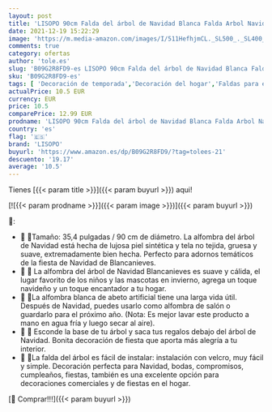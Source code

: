 ```yaml
---
layout: post
title: 'LISOPO 90cm Falda del árbol de Navidad Blanca Falda Arbol Navidad Blanca Pie de Arbol Navidad Felpa Alfombra Arbol de Navidad Felpa de Cubierta de la Base del árbol de Navidad Decoración de Navidad…'
date: 2021-12-19 15:22:29
image: 'https://m.media-amazon.com/images/I/511HefhjmCL._SL500_._SL400_.jpg'
comments: true
category: ofertas
author: 'tole.es'
slug: 'B09G2R8FD9-es LISOPO 90cm Falda del árbol de Navidad Blanca Falda Arbol...'
sku: 'B09G2R8FD9-es'
tags: [ 'Decoración de temporada','Decoración del hogar','Faldas para el árbol de navidad','Hogar y cocina','lisopo','navidad', ]
actualPrice: 10.5 EUR
currency: EUR
price: 10.5
comparePrice: 12.99 EUR
prodname: 'LISOPO 90cm Falda del árbol de Navidad Blanca Falda Arbol Navidad Blanca Pie de Arbol Navidad Felpa Alfombra Arbol de Navidad Felpa de Cubierta de la Base del árbol de Navidad Decoración de Navidad…'
country: 'es'
flag: '🇪🇸'
brand: 'LISOPO'
buyurl: 'https://www.amazon.es/dp/B09G2R8FD9/?tag=tolees-21'
descuento: '19.17'
average: '10.5'
---
```


Tienes [{{< param title >}}]({{< param buyurl >}}) aqui!

[![{{< param prodname >}}]({{< param image >}})]({{< param buyurl >}})

🔎:

- 🎅 🎅Tamaño: 35,4 pulgadas / 90 cm de diámetro. La alfombra del árbol de Navidad está hecha de lujosa piel sintética y tela no tejida, gruesa y suave, extremadamente bien hecha. Perfecto para adornos temáticos de la fiesta de Navidad de Blancanieves.
- 🎅 🎅 La alfombra del árbol de Navidad Blancanieves es suave y cálida, el lugar favorito de los niños y las mascotas en invierno, agrega un toque navideño y un toque encantador a tu hogar.
- 🎅 🎅La alfombra blanca de abeto artificial tiene una larga vida útil. Después de Navidad, puedes usarlo como alfombra de salón o guardarlo para el próximo año. (Nota: Es mejor lavar este producto a mano en agua fría y luego secar al aire).
- 🎅 🎅 Esconde la base de tu árbol y saca tus regalos debajo del árbol de Navidad. Bonita decoración de fiesta que aporta más alegría a tu interior.
- 🎅 🎅La falda del árbol es fácil de instalar: instalación con velcro, muy fácil y simple. Decoración perfecta para Navidad, bodas, compromisos, cumpleaños, fiestas, también es una excelente opción para decoraciones comerciales y de fiestas en el hogar.

[🛒 Comprar!!!]({{< param buyurl >}})

